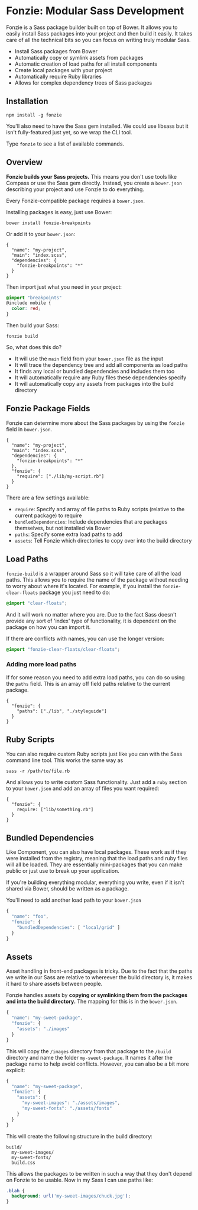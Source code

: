 # Fonzie: Modular Sass Development

Fonzie is a Sass package builder built on top of Bower. It allows you to easily install Sass packages into your project and then build it easily. It takes care of all the technical bits so you can focus on writing truly modular Sass.

* Install Sass packages from Bower
* Automatically copy or symlink assets from packages
* Automatic creation of load paths for all install components
* Create local packages with your project
* Automatically require Ruby libraries
* Allows for complex dependency trees of Sass packages

## Installation

```
npm install -g fonzie
```

You'll also need to have the Sass gem installed. We could use libsass but it isn't fully-featured just yet, so we wrap the CLI tool.

Type `fonzie` to see a list of available commands.

## Overview

**Fonzie builds your Sass projects.** This means you don't use tools like Compass or use the Sass gem directly. Instead, you create a `bower.json` describing your
project and use Fonzie to do everything.

Every Fonzie-compatible package requires a `bower.json`.

Installing packages is easy, just use Bower:

```
bower install fonzie-breakpoints
```

Or add it to your `bower.json`:

```
{
  "name": "my-project",
  "main": "index.scss",
  "dependencies": {
    "fonzie-breakpoints": "*"
  }
}
```

Then import just what you need in your project:

```scss
@import "breakpoints"
@include mobile {
  color: red;
}
```

Then build your Sass:

```
fonzie build
```

So, what does this do?

* It will use the `main` field from your `bower.json` file as the input
* It will trace the dependency tree and add all components as load paths
* It finds any local or bundled dependencies and includes them too
* It will automatically require any Ruby files these dependencies specify
* It will automatically copy any assets from packages into the build directory

## Fonzie Package Fields

Fonzie can determine more about the Sass packages by using the `fonzie` field in `bower.json`.

```
{
  "name": "my-project",
  "main": "index.scss",
  "dependencies": {
    "fonzie-breakpoints": "*"
  },
  "fonzie": {
    "require": ["./lib/my-script.rb"]
  }
}
```

There are a few settings available:

* `require`: Specify and array of file paths to Ruby scripts (relative to the current package) to require
* `bundledDependencies`: Include dependencies that are packages themselves, but not installed via Bower
* `paths`: Specify some extra load paths to add
* `assets`: Tell Fonzie which directories to copy over into the build directory

## Load Paths

`fonzie-build` is a wrapper around Sass so it will take care of all the load paths. This allows you to require the name of the package without needing to worry about where it's located. For example, if you install the `fonzie-clear-floats` package you just need to do:

```scss
@import "clear-floats";
```

And it will work no matter where you are. Due to the fact Sass doesn't provide any sort of 'index' type of functionality, it is dependent on the package on how you can import it.

If there are conflicts with names, you can use the longer version:

```scss
@import "fonzie-clear-floats/clear-floats";
```

### Adding more load paths

If for some reason you need to add extra load paths, you can do so using the `paths` field. This is an array off field paths relative to the current package.

```
{
  "fonzie": {
    "paths": ["./lib", "./styleguide"]
  }
}
```

## Ruby Scripts

You can also require custom Ruby scripts just like you can with the Sass command line tool. This works the same way
as

```
sass -r /path/to/file.rb
```

And allows you to write custom Sass functionality. Just
add a `ruby` section to your `bower.json` and add an array of files you want required:

```
{
  "fonzie": {
    require: ["lib/something.rb"]
  }
}
```

## Bundled Dependencies

Like Component, you can also have local packages. These work as if they were installed from the registry, meaning that the load paths and ruby files will all be loaded. They are essentially mini-packages that you can make public or just use to break up your application.

If you're building everything modular, everything you write, even if it isn't shared via Bower, should be written as a package.

You'll need to add another load path to your `bower.json`

```js
{
  "name": "foo",
  "fonzie": {
    "bundledDependencies": [ "local/grid" ]
  }
}
```

## Assets

Asset handling in front-end packages is tricky. Due to the fact that the paths we write in our Sass
are relative to whereever the build directory is, it makes it hard to share assets between people.

Fonzie handles assets by **copying or symlinking them from the packages and into the build directory.** The mapping for this is in the `bower.json`.

```js
{
  "name": "my-sweet-package",
  "fonzie": {
    "assets": "./images"
  }
}
```

This will copy the `/images` directory from that package to the `/build` directory and name the folder `my-sweet-package`. It names it after the package name to help avoid conflicts. However, you can also be a bit more explicit:

```js
{
  "name": "my-sweet-package",
  "fonzie": {
    "assets": {
      "my-sweet-images": "./assets/images",
      "my-sweet-fonts": "./assets/fonts"
    }
  }
}
```

This will create the following structure in the build directory:

```
build/
  my-sweet-images/
  my-sweet-fonts/
  build.css
```

This allows the packages to be written in such a way that they don't depend on Fonzie to be usable. Now in my Sass I can use paths like:

```scss
.blah {
  background: url('my-sweet-images/chuck.jpg');
}
```